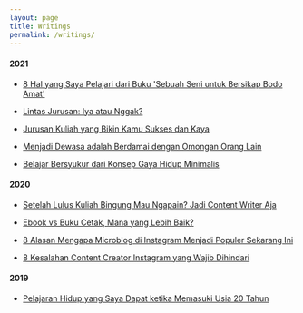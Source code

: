 ```yaml
---
layout: page
title: Writings
permalink: /writings/
---
```


<h4>2021</h4>
<ul>
    <li> <a href="https://galih2d.github.io/2021/05/29/poin-penting-dari-buku-sebuah-seni-untuk-bersikap-bodo-amat.html" >8 Hal yang Saya Pelajari dari Buku 'Sebuah Seni untuk Bersikap Bodo Amat'</a> </li>
</ul>
<ul>
    <li> <a href="https://galih2d.github.io/2021/05/22/lintas-jurusan-iya-atau-tidak.html" >Lintas Jurusan: Iya atau Nggak?</a> </li>
</ul>
<ul>
    <li> <a href="https://galih2d.github.io/2021/05/16/jurusan-kuliah-yang-bisa-bikin-kamu-sukses.html" >Jurusan Kuliah yang Bikin Kamu Sukses dan Kaya</a> </li>
</ul>
<ul>
    <li> <a href="https://galih2d.github.io/2021/04/22/menjadi-dewasa-adalah-tentang-berdamai-dengan-omongan-orang-lain.html" >Menjadi Dewasa adalah Berdamai dengan Omongan Orang Lain</a> </li>
</ul>
<ul>
    <li> <a href="https://galih2d.github.io/2020/12/12/belajar-bersyukur-dari-konsep-gaya-hidup-minimalis.html" >Belajar Bersyukur dari Konsep Gaya Hidup Minimalis</a> </li>
</ul>
<h4>2020</h4>
<ul>
    <li> <a href="https://galih2d.github.io/2020/09/05/setelah-lulus-kuliah-bingung-mau-ngapain.html" >Setelah Lulus Kuliah Bingung Mau Ngapain? Jadi Content Writer Aja</a> </li>
</ul>
<ul>
    <li> <a href="https://galih2d.github.io/2020/05/08/ebook-vs-buku-cetak-mana-yang-lebih-nyaman-dibaca.html" >Ebook vs Buku Cetak, Mana yang Lebih Baik?</a> </li>
</ul>
<ul>
    <li> <a href="https://galih2d.github.io/2020/02/08/8-alasan-mengapa-microblog-di-instagram-menjadi-populer.html" >8 Alasan Mengapa Microblog di Instagram Menjadi Populer Sekarang Ini</a> </li>
</ul>
<ul>
    <li> <a href="https://galih2d.github.io/2020/02/02/8-kesalahan-content-creator-instagram.html" >8 Kesalahan Content Creator Instagram yang Wajib Dihindari</a> </li>
</ul>
<h4>2019</h4>
<ul>
    <li> <a href="https://galih2d.github.io/2019/12/14/pelajaran-hidup-saya-di-umur-20-tahun.html" >Pelajaran Hidup yang Saya Dapat ketika Memasuki Usia 20 Tahun</a> </li>
</ul>